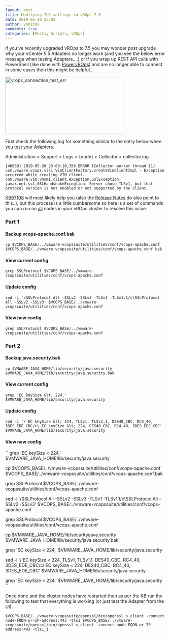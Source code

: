 ```yaml
---
layout: post
title: Modifying TLS settings in vROps 7.5
date: 2019-05-20 23:02
author: ymmit85
comments: true
categories: [Posts, Scripts, vROps]
---
```


If you've recently upgraded vROps to 7.5 you may wonder post upgrade why your vCenter 5.5 Adapters no longer work (and you see the below error message when testing Adapters....) or if you wrap up REST API calls with PowerShell (like done with <a href="https://github.com/ymmit85/PowervROps" target="_blank" rel="noopener">PowervROps</a>) and are no longer able to connect in some cases then this might be helpful...

<img class="  wp-image-395 aligncenter" src="https://ymmitsblog.files.wordpress.com/2019/05/vrops_connection_test_err.png" alt="vrops_connection_test_err" width="375" height="180" />

First check the following log for something similar to the entry below when you test your Adapters.

Administration > Support > Logs > {node} > Collector > collector.log

``
[46859] 2019-05-20 23:03:10,356 ERROR [Collector worker thread 11]  com.vmware.vcops.vlsi.VimClientFactory.createVimClientImpl - Exception occurred while creating VIM client.
 com.vmware.vim.vmomi.client.exception.SslException: javax.net.ssl.SSLHandshakeException: Server chose TLSv1, but that protocol version is not enabled or not supported by the client.
``

<a href="https://kb.vmware.com/s/article/67108" target="_blank" rel="noopener">KB67108</a> will most likely help you (also the <a href="https://docs.vmware.com/en/vRealize-Operations-Manager/7.5/rn/vRealize-Operations-Manager-75.html" target="_blank" rel="noopener">Release Notes</a> do also point to this..), but this process is a little cumbersome so here is a set of commands you can run on <span style="text-decoration:underline;">all</span> nodes in your vROps cluster to resolve this issue.

### Part 1
#### Backup vcops-apache.conf.bak
``
cp $VCOPS_BASE/../vmware-vcopssuite/utilities/conf/vcops-apache.conf $VCOPS_BASE/../vmware-vcopssuite/utilities/conf/vcops-apache.conf.bak
``

#### View current config
``
grep SSLProtocol $VCOPS_BASE/../vmware-vcopssuite/utilities/conf/vcops-apache.conf
``

#### Update config
``
sed -i '/SSLProtocol All -SSLv2 -SSLv3 -TLSv1 -TLSv1.1/c\SSLProtocol All -SSLv2 -SSLv3' $VCOPS_BASE/../vmware-vcopssuite/utilities/conf/vcops-apache.conf
``
#### View new config
``
grep SSLProtocol $VCOPS_BASE/../vmware-vcopssuite/utilities/conf/vcops-apache.conf
``

### Part 2
#### Backup java.security.bak
``
cp $VMWARE_JAVA_HOME/lib/security/java.security $VMWARE_JAVA_HOME/lib/security/java.security.bak
``

#### View current config
``
grep 'EC keySize &lt; 224,' $VMWARE_JAVA_HOME/lib/security/java.security
``

#### Update config
``
sed -i '/ EC keySize &lt; 224, TLSv1, TLSv1.1, DES40_CBC, RC4_40, 3DES_EDE_CBC/c\ EC keySize &lt; 224, DES40_CBC, RC4_40, 3DES_EDE_CBC' $VMWARE_JAVA_HOME/lib/security/java.security
``

#### View new config
``
grep 'EC keySize < 224,' $VMWARE_JAVA_HOME/lib/security/java.security

cp $VCOPS_BASE/../vmware-vcopssuite/utilities/conf/vcops-apache.conf $VCOPS_BASE/../vmware-vcopssuite/utilities/conf/vcops-apache.conf.bak

grep SSLProtocol $VCOPS_BASE/../vmware-vcopssuite/utilities/conf/vcops-apache.conf

sed -i '/SSLProtocol All -SSLv2 -SSLv3 -TLSv1 -TLSv1.1/c\SSLProtocol All -SSLv2 -SSLv3' $VCOPS_BASE/../vmware-vcopssuite/utilities/conf/vcops-apache.conf

grep SSLProtocol $VCOPS_BASE/../vmware-vcopssuite/utilities/conf/vcops-apache.conf

cp $VMWARE_JAVA_HOME/lib/security/java.security $VMWARE_JAVA_HOME/lib/security/java.security.bak

grep 'EC keySize < 224,' $VMWARE_JAVA_HOME/lib/security/java.security

sed -i '/ EC keySize < 224, TLSv1, TLSv1.1, DES40_CBC, RC4_40, 3DES_EDE_CBC/c\ EC keySize < 224, DES40_CBC, RC4_40, 3DES_EDE_CBC' $VMWARE_JAVA_HOME/lib/security/java.security

grep 'EC keySize < 224,' $VMWARE_JAVA_HOME/lib/security/java.security
``

Once done and the cluster nodes have restarted then as per the <a href="https://kb.vmware.com/s/article/67108" target="_blank" rel="noopener">KB </a>run the following to test that everything is working (or just test the Adapter from the UI).

``
$VCOPS_BASE/../vmware-vcopssuite/openssl/bin/openssl s_client -connect node-FQDN-or-IP-address:443 -tls1
$VCOPS_BASE/../vmware-vcopssuite/openssl/bin/openssl s_client -connect node-FQDN-or-IP-address:443 -tls1_1
``
